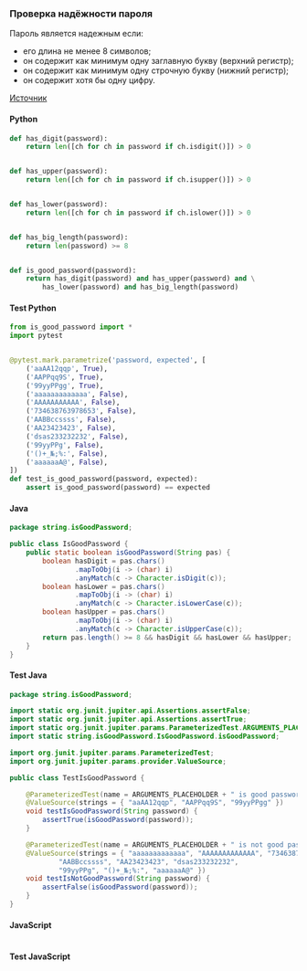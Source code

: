 ### Проверка надёжности пароля

Пароль является надежным если:

* его длина не менее 8 символов; 
* он содержит как минимум одну заглавную букву (верхний регистр); 
* он содержит как минимум одну строчную букву (нижний регистр);
* он содержит хотя бы одну цифру.

[Источник](https://stepik.org/lesson/334150/step/5?unit=317559)

<!-- tabs: start -->
#### **Python**

```python
def has_digit(password):
    return len([ch for ch in password if ch.isdigit()]) > 0


def has_upper(password):
    return len([ch for ch in password if ch.isupper()]) > 0


def has_lower(password):
    return len([ch for ch in password if ch.islower()]) > 0


def has_big_length(password):
    return len(password) >= 8


def is_good_password(password):
    return has_digit(password) and has_upper(password) and \
        has_lower(password) and has_big_length(password)
```
#### **Test Python**

```python
from is_good_password import *
import pytest


@pytest.mark.parametrize('password, expected', [
    ('aaAA12qqp', True),
    ('AAPPqq9S', True),
    ('99yyPPgg', True),
    ('aaaaaaaaaaaaa', False),
    ('AAAAAAAAAAA', False),
    ('734638763978653', False),
    ('AABBccssss', False),
    ('AA23423423', False),
    ('dsas233232232', False),
    ('99yyPPg', False),
    ('()+_№;%:', False),
    ('aaaaaaA@', False),
])
def test_is_good_password(password, expected):
    assert is_good_password(password) == expected
```

#### **Java**

```java
package string.isGoodPassword;

public class IsGoodPassword {
    public static boolean isGoodPassword(String pas) {
        boolean hasDigit = pas.chars()
                .mapToObj(i -> (char) i)
                .anyMatch(c -> Character.isDigit(c));
        boolean hasLower = pas.chars()
                .mapToObj(i -> (char) i)
                .anyMatch(c -> Character.isLowerCase(c));
        boolean hasUpper = pas.chars()
                .mapToObj(i -> (char) i)
                .anyMatch(c -> Character.isUpperCase(c));
        return pas.length() >= 8 && hasDigit && hasLower && hasUpper;
    }
}
```
#### **Test Java**

```java
package string.isGoodPassword;

import static org.junit.jupiter.api.Assertions.assertFalse;
import static org.junit.jupiter.api.Assertions.assertTrue;
import static org.junit.jupiter.params.ParameterizedTest.ARGUMENTS_PLACEHOLDER;
import static string.isGoodPassword.IsGoodPassword.isGoodPassword;

import org.junit.jupiter.params.ParameterizedTest;
import org.junit.jupiter.params.provider.ValueSource;

public class TestIsGoodPassword {

    @ParameterizedTest(name = ARGUMENTS_PLACEHOLDER + " is good password")
    @ValueSource(strings = { "aaAA12qqp", "AAPPqq9S", "99yyPPgg" })
    void testIsGoodPassword(String password) {
        assertTrue(isGoodPassword(password));
    }

    @ParameterizedTest(name = ARGUMENTS_PLACEHOLDER + " is not good password")
    @ValueSource(strings = { "aaaaaaaaaaaaa", "AAAAAAAAAAAAA", "734638763978653",
            "AABBccssss", "AA23423423", "dsas233232232",
            "99yyPPg", "()+_№;%:", "aaaaaaA@" })
    void testIsNotGoodPassword(String password) {
        assertFalse(isGoodPassword(password));
    }
}
```

#### **JavaScript**

```javascript

```
#### **Test JavaScript**

```javascript

```
<!-- tabs: end -->
